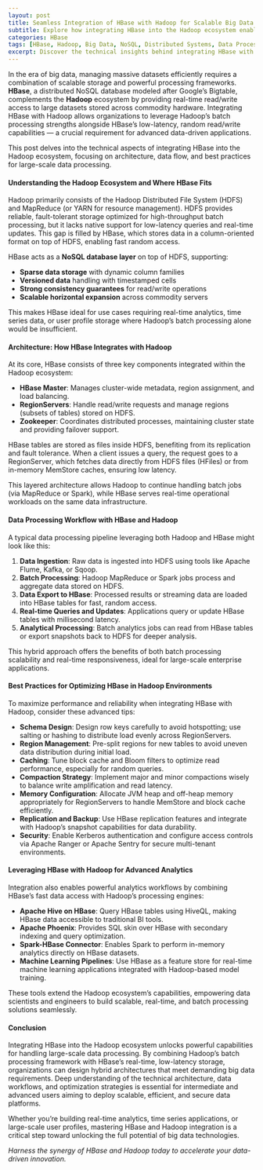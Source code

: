 ```yaml
---
layout: post
title: Seamless Integration of HBase with Hadoop for Scalable Big Data Processing
subtitle: Explore how integrating HBase into the Hadoop ecosystem enables efficient large-scale data storage and real-time analytics
categories: HBase
tags: [HBase, Hadoop, Big Data, NoSQL, Distributed Systems, Data Processing, Scalability, Real-time Analytics]
excerpt: Discover the technical insights behind integrating HBase with Hadoop to optimize large-scale data processing, enhance scalability, and enable real-time analytics in big data environments.
---
```

In the era of big data, managing massive datasets efficiently requires a combination of scalable storage and powerful processing frameworks. **HBase**, a distributed NoSQL database modeled after Google’s Bigtable, complements the **Hadoop** ecosystem by providing real-time read/write access to large datasets stored across commodity hardware. Integrating HBase with Hadoop allows organizations to leverage Hadoop’s batch processing strengths alongside HBase’s low-latency, random read/write capabilities — a crucial requirement for advanced data-driven applications.

This post delves into the technical aspects of integrating HBase into the Hadoop ecosystem, focusing on architecture, data flow, and best practices for large-scale data processing.

#### Understanding the Hadoop Ecosystem and Where HBase Fits

Hadoop primarily consists of the Hadoop Distributed File System (HDFS) and MapReduce (or YARN for resource management). HDFS provides reliable, fault-tolerant storage optimized for high-throughput batch processing, but it lacks native support for low-latency queries and real-time updates. This gap is filled by HBase, which stores data in a column-oriented format on top of HDFS, enabling fast random access.

HBase acts as a **NoSQL database layer** on top of HDFS, supporting:

- **Sparse data storage** with dynamic column families
- **Versioned data** handling with timestamped cells
- **Strong consistency guarantees** for read/write operations
- **Scalable horizontal expansion** across commodity servers

This makes HBase ideal for use cases requiring real-time analytics, time series data, or user profile storage where Hadoop’s batch processing alone would be insufficient.

#### Architecture: How HBase Integrates with Hadoop

At its core, HBase consists of three key components integrated within the Hadoop ecosystem:

- **HBase Master**: Manages cluster-wide metadata, region assignment, and load balancing.
- **RegionServers**: Handle read/write requests and manage regions (subsets of tables) stored on HDFS.
- **Zookeeper**: Coordinates distributed processes, maintaining cluster state and providing failover support.

HBase tables are stored as files inside HDFS, benefiting from its replication and fault tolerance. When a client issues a query, the request goes to a RegionServer, which fetches data directly from HDFS files (HFiles) or from in-memory MemStore caches, ensuring low latency.

This layered architecture allows Hadoop to continue handling batch jobs (via MapReduce or Spark), while HBase serves real-time operational workloads on the same data infrastructure.

#### Data Processing Workflow with HBase and Hadoop

A typical data processing pipeline leveraging both Hadoop and HBase might look like this:

1. **Data Ingestion**: Raw data is ingested into HDFS using tools like Apache Flume, Kafka, or Sqoop.
2. **Batch Processing**: Hadoop MapReduce or Spark jobs process and aggregate data stored on HDFS.
3. **Data Export to HBase**: Processed results or streaming data are loaded into HBase tables for fast, random access.
4. **Real-time Queries and Updates**: Applications query or update HBase tables with millisecond latency.
5. **Analytical Processing**: Batch analytics jobs can read from HBase tables or export snapshots back to HDFS for deeper analysis.

This hybrid approach offers the benefits of both batch processing scalability and real-time responsiveness, ideal for large-scale enterprise applications.

#### Best Practices for Optimizing HBase in Hadoop Environments

To maximize performance and reliability when integrating HBase with Hadoop, consider these advanced tips:

- **Schema Design**: Design row keys carefully to avoid hotspotting; use salting or hashing to distribute load evenly across RegionServers.
- **Region Management**: Pre-split regions for new tables to avoid uneven data distribution during initial load.
- **Caching**: Tune block cache and Bloom filters to optimize read performance, especially for random queries.
- **Compaction Strategy**: Implement major and minor compactions wisely to balance write amplification and read latency.
- **Memory Configuration**: Allocate JVM heap and off-heap memory appropriately for RegionServers to handle MemStore and block cache efficiently.
- **Replication and Backup**: Use HBase replication features and integrate with Hadoop’s snapshot capabilities for data durability.
- **Security**: Enable Kerberos authentication and configure access controls via Apache Ranger or Apache Sentry for secure multi-tenant environments.

#### Leveraging HBase with Hadoop for Advanced Analytics

Integration also enables powerful analytics workflows by combining HBase’s fast data access with Hadoop’s processing engines:

- **Apache Hive on HBase**: Query HBase tables using HiveQL, making HBase data accessible to traditional BI tools.
- **Apache Phoenix**: Provides SQL skin over HBase with secondary indexing and query optimization.
- **Spark-HBase Connector**: Enables Spark to perform in-memory analytics directly on HBase datasets.
- **Machine Learning Pipelines**: Use HBase as a feature store for real-time machine learning applications integrated with Hadoop-based model training.

These tools extend the Hadoop ecosystem’s capabilities, empowering data scientists and engineers to build scalable, real-time, and batch processing solutions seamlessly.

#### Conclusion

Integrating HBase into the Hadoop ecosystem unlocks powerful capabilities for handling large-scale data processing. By combining Hadoop’s batch processing framework with HBase’s real-time, low-latency storage, organizations can design hybrid architectures that meet demanding big data requirements. Deep understanding of the technical architecture, data workflows, and optimization strategies is essential for intermediate and advanced users aiming to deploy scalable, efficient, and secure data platforms.

Whether you’re building real-time analytics, time series applications, or large-scale user profiles, mastering HBase and Hadoop integration is a critical step toward unlocking the full potential of big data technologies.

*Harness the synergy of HBase and Hadoop today to accelerate your data-driven innovation.*
